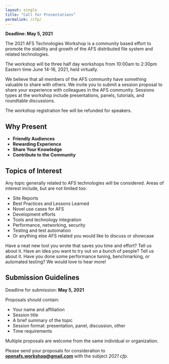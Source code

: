 ```yaml
---
layout: single
title: "Call for Presentations"
permalink: /cfp/
---
```


**Deadline: May 5, 2021**

The 2021 AFS Technologies Workshop is a community based effort to promote the
stability and growth of the AFS distributed file system and related
technologies.

The workshop will be three half day workshops from 10:00am to 2:30pm Eastern
time June 14-16, 2021, held virtually.

We believe that all members of the AFS community have something valuable to
share with others.  We invite you to submit a session proposal to share your
experience with colleagues in the AFS community.  Sessions types at the
workshop include presentations, panels, tutorials, and roundtable discussions.

The workshop registration fee will be refunded for speakers.

## Why Present

* **Friendly Audiences**
* **Rewarding Experience**
* **Share Your Knowledge**
* **Contribute to the Community**

## Topics of Interest

Any topic generally related to AFS technologies will be considered. Areas of
interest include, but are not limited too:

* Site Reports
* Best Practices and Lessons Learned
* Novel use cases for AFS
* Development efforts
* Tools and technology integration
* Performance, networking, security
* Testing and test automation
* Or anything else AFS related you would like to discuss or showcase

Have a neat new tool you wrote that saves you time and effort? Tell us about
it. Have an idea you want to try out on a bunch of people? Tell us about it.
Have you done some performance tuning, benchmarking, or automated testing?  We
would love to hear more!

## Submission Guidelines

Deadline for submission: **May 5, 2021**

Proposals should contain:

* Your name and affiliation
* Session title
* A brief summary of the topic
* Session format: presentation, panel, discussion, other
* Time requirements

Multiple proposals are welcome from the same individual or organization.

Please send your proposals for consideration to
<strong>
<a href="mailto:openafs.workshop@gmail.com?subject=2021%20cfp" target="_blank">
openafs.workshop@gmail.com
</a>
</strong>
with the subject _2021 cfp_.

